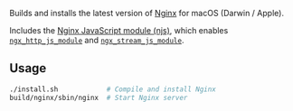 Builds and installs the latest version of [Nginx](https://nginx.org/en/) for macOS (Darwin / Apple).

Includes the [Nginx JavaScript module (njs)](https://nginx.org/en/docs/njs/), which enables [`ngx_http_js_module`](https://nginx.org/en/docs/http/ngx_http_js_module.html) and [`ngx_stream_js_module`](https://nginx.org/en/docs/stream/ngx_stream_js_module.html).

## Usage

```sh
./install.sh            # Compile and install Nginx
build/nginx/sbin/nginx  # Start Nginx server
```
